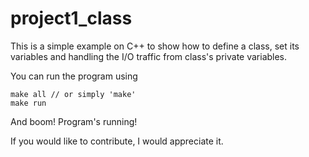 # project1_class

This is a simple example on C++ to show how to define a class, set its variables and handling the I/O traffic from class's private variables.

You can run the program using 
```
make all // or simply 'make'
make run
```

And boom! Program's running!

If you would like to contribute, I would appreciate it.
